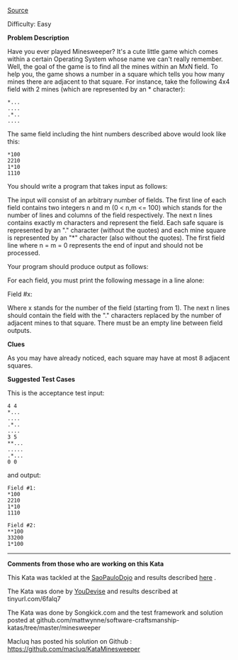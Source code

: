[Source](http://codingdojo.org/kata/Minesweeper/)

Difficulty: Easy

**Problem Description**

Have you ever played Minesweeper? It's a cute little game which comes
within a certain Operating System whose name we can't really remember.
Well, the goal of the game is to find all the mines within an MxN field.
To help you, the game shows a number in a square which tells you how
many mines there are adjacent to that square. For instance, take the
following 4x4 field with 2 mines (which are represented by an \*
character):

    *...
    ....
    .*..
    ....

The same field including the hint numbers described above would look
like this:

    *100
    2210
    1*10
    1110

You should write a program that takes input as follows:

The input will consist of an arbitrary number of fields. The first line
of each field contains two integers n and m (0 &lt; n,m &lt;= 100) which
stands for the number of lines and columns of the field respectively.
The next n lines contains exactly m characters and represent the field.
Each safe square is represented by an "." character (without the quotes)
and each mine square is represented by an "\*" character (also without
the quotes). The first field line where n = m = 0 represents the end of
input and should not be processed.

Your program should produce output as follows:

For each field, you must print the following message in a line alone:

Field \#x:

Where x stands for the number of the field (starting from 1). The next n
lines should contain the field with the "." characters replaced by the
number of adjacent mines to that square. There must be an empty line
between field outputs.

**Clues**

As you may have already noticed, each square may have at most 8 adjacent
squares.

**Suggested Test Cases**

This is the acceptance test input:

    4 4
    *...
    ....
    .*..
    ....
    3 5
    **...
    .....
    .*...
    0 0

and output:

    Field #1:
    *100
    2210
    1*10
    1110

    Field #2:
    **100
    33200
    1*100

------------------------------------------------------------------------

**Comments from those who are working on this Kata**

This Kata was tackled at the [SaoPauloDojo](/dojo/SaoPauloDojo) and
results described [here](/record/2007Aug29SPDojo) .

The Kata was done by [YouDevise](/dojo/YouDevise) and results described
at tinyurl.com/6falq7

The Kata was done by Songkick.com and the test framework and solution
posted at
github.com/mattwynne/software-craftsmanship-katas/tree/master/minesweeper

Macluq has posted his solution on Github :
<https://github.com/macluq/KataMinesweeper>
